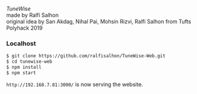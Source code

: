 _TuneWise_ \
made by Ralfi Salhon \
original idea by San Akdag, Nihal Pai, Mohsin Rizvi, Ralfi Salhon from Tufts Polyhack 2019

### Localhost

```sh
$ git clone https://github.com/ralfisalhon/TuneWise-Web.git
$ cd tunewise-web
$ npm install
$ npm start
```

`http://192.168.7.81:3000/` is now serving the website.
